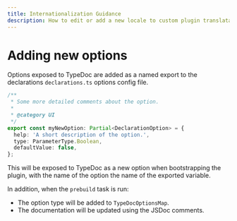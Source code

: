 ```yaml
---
title: Internationalization Guidance
description: How to edit or add a new locale to custom plugin translatable strings.
---
```


# Adding new options

Options exposed to TypeDoc are added as a named export to the declarations `declarations.ts` options config file.

```ts
/**
 * Some more detailed comments about the option.
 *
 * @category UI
 */
export const myNewOption: Partial<DeclarationOption> = {
  help: 'A short description of the option.',
  type: ParameterType.Boolean,
  defaultValue: false,
};
```

This will be exposed to TypeDoc as a new option when bootstrapping the plugin, with the name of the option the name of the exported variable.

In addition, when the `prebuild` task is run:

- The option type will be added to `TypeDocOptionsMap`.
- The documentation will be updated using the JSDoc comments.
